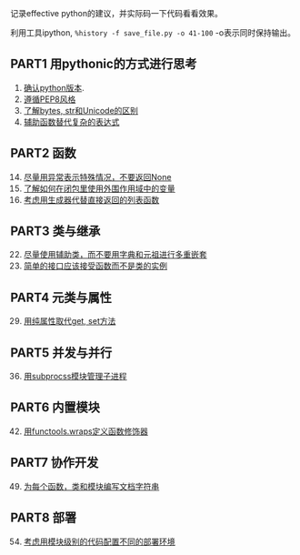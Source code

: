 

记录effective python的建议，并实际码一下代码看看效果。

利用工具ipython, `%history -f save_file.py -o 41-100`  -o表示同时保持输出。


## PART1 用pythonic的方式进行思考

1. [确认python版本](./src/part1/01_py_version.py).
2. [遵循PEP8风格](http://www.python.org/dev/peps/pep-0008)
3. [了解bytes, str和Unicode的区别](./src/part1/03_unicode.py)
4. [辅助函数替代复杂的表达式](./src/part1/04_helper_func.py)

## PART2 函数

14. [尽量用异常表示特殊情况，不要返回None](./src/part2/14_func_special_val.py)
15. [了解如何在闭包里使用外围作用域中的变量](./src/part2/15_clousure_scope.py)
16. [考虑用生成器代替直接返回的列表函数](./src/part2/16_generator_return.py)

## PART3 类与继承

22. [尽量使用辅助类，而不要用字典和元祖进行多重嵌套](./src/part3/22_helper_class.py)
23. [简单的接口应该接受函数而不是类的实例](./src/part3/23_api_func.py)

## PART4 元类与属性

29. [用纯属性取代get, set方法](./src/part4/29_pure_attr.py)

## PART5 并发与并行

36. [用subprocss模块管理子进程](./src/part5/36_subprocess.py)

## PART6 内置模块

42. [用functools.wraps定义函数修饰器](./src/part6/42_wrap.py)

## PART7 协作开发

49. [为每个函数，类和模块编写文档字符串](http://www.python.org/dev/peps/pep-0257)

## PART8 部署

54. [考虑用模块级别的代码配置不同的部署环境](./src/part8/env_deploy.py)
